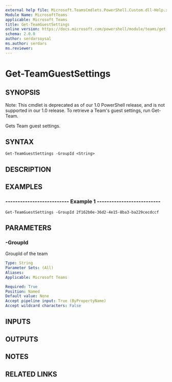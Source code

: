 ```yaml
---
external help file: Microsoft.TeamsCmdlets.PowerShell.Custom.dll-Help.xml
Module Name: MicrosoftTeams
applicable: Microsoft Teams
title: Get-TeamGuestSettings
online version: https://docs.microsoft.com/powershell/module/teams/get-teamguestsettings
schema: 2.0.0
author: serdarsoysal
ms.author: serdars
ms.reviewer:
---
```


# Get-TeamGuestSettings

## SYNOPSIS
Note: This cmdlet is deprecated as of our 1.0 PowerShell release, and is not supported in our 1.0 release.  To retrieve a Team's guest settings, run Get-Team.

Gets Team guest settings.

## SYNTAX

```
Get-TeamGuestSettings -GroupId <String>
```

## DESCRIPTION

## EXAMPLES

### --------------------------  Example 1  --------------------------
```
Get-TeamGuestSettings -GroupId 2f162b0e-36d2-4e15-8ba3-ba229cecdccf
```

## PARAMETERS

### -GroupId
GroupId of the team

```yaml
Type: String
Parameter Sets: (All)
Aliases:
Applicable: Microsoft Teams

Required: True
Position: Named
Default value: None
Accept pipeline input: True (ByPropertyName)
Accept wildcard characters: False
```

## INPUTS

## OUTPUTS

## NOTES

## RELATED LINKS

